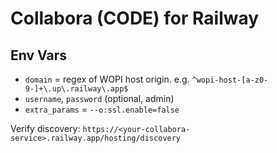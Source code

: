 # Collabora (CODE) for Railway

## Env Vars
- `domain` = regex of WOPI host origin. e.g. `^wopi-host-[a-z0-9-]+\.up\.railway\.app$`
- `username`, `password` (optional, admin)
- `extra_params` = `--o:ssl.enable=false`

Verify discovery:
`https://<your-collabora-service>.railway.app/hosting/discovery`
